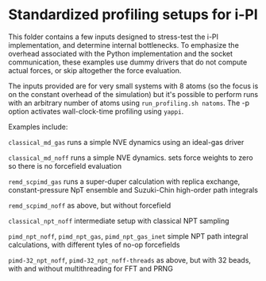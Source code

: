 Standardized profiling setups for i-PI
======================================

This folder contains a few inputs designed to stress-test the i-PI implementation, and determine internal bottlenecks.
To emphasize the overhead associated with the Python implementation and the socket communication, these examples 
use dummy drivers that do not compute actual forces, or skip altogether the force evaluation.

The inputs provided are for very small systems with 8 atoms (so the focus is on the constant overhead of the simulation)
but it's possible to perform runs with an arbitrary number of atoms using `run_profiling.sh natoms`.
The -p option activates wall-clock-time profiling using `yappi`.

Examples include:

`classical_md_gas` runs a simple NVE dynamics using an ideal-gas driver

`classical_md_noff` runs a simple NVE dynamics. sets force weights to zero so there is no forcefield evaluation

`remd_scpimd_gas` runs a super-duper calculation with replica exchange, constant-pressure NpT ensemble and Suzuki-Chin high-order path integrals

`remd_scpimd_noff` as above, but without forcefield 

`classical_npt_noff` intermediate setup with classical NPT sampling

`pimd_npt_noff`, `pimd_npt_gas`, `pimd_npt_gas_inet` simple NPT path integral calculations, with different tyles of no-op forcefields

`pimd-32_npt_noff`, `pimd-32_npt_noff-threads` as above, but with 32 beads, with and without multithreading for FFT and PRNG
